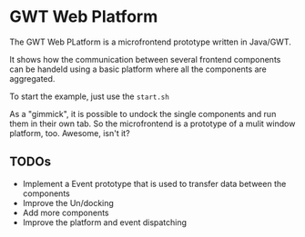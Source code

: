 # GWT Web Platform

The GWT Web PLatform is a microfrontend prototype written in Java/GWT.

It shows how the communication between several frontend components can be handeld using a basic platform where all the components are aggregated.

To start the example, just use the `start.sh`

As a "gimmick", it is possible to undock the single components and run them in their own tab. So the microfrontend is a prototype of a mulit window platform, too. Awesome, isn't it?

## TODOs

* Implement a Event prototype that is used to transfer data between the components
* Improve the Un/docking
* Add more components
* Improve the platform and event dispatching
